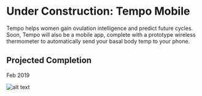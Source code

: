 # Under Construction: Tempo Mobile

Tempo helps women gain ovulation intelligence and predict future cycles. Soon, Tempo will also be a mobile app, complete with a prototype wireless thermometer to automatically send your basal body temp to your phone.

## Projected Completion

Feb 2019

![alt text](https://raw.githubusercontent.com/torizoemitchell/tempoMobile/tempoMobileSS.png)
